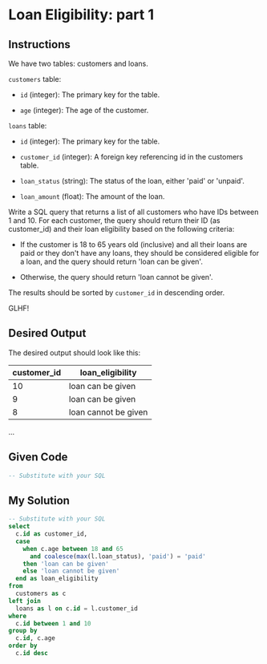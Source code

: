 # Loan Eligibility: part 1

## Instructions

We have two tables: customers and loans.

`customers` table:

- `id` (integer): The primary key for the table.

- `age` (integer): The age of the customer.

`loans` table:

- `id` (integer): The primary key for the table.

- `customer_id` (integer): A foreign key referencing id in the customers table.

- `loan_status` (string): The status of the loan, either 'paid' or 'unpaid'.

- `loan_amount` (float): The amount of the loan.

Write a SQL query that returns a list of all customers who have IDs between 1 and 10. For each customer, the query should return their ID (as customer_id) and their loan eligibility based on the following criteria:

- If the customer is 18 to 65 years old (inclusive) and all their loans are paid or they don't have any loans, they should be considered eligible for a loan, and the query should return 'loan can be given'.

- Otherwise, the query should return 'loan cannot be given'.

The results should be sorted by `customer_id` in descending order.

GLHF!

## Desired Output

The desired output should look like this:

| customer_id |	loan_eligibility |
| ----------- | ----------- |
| 10 |	loan can be given |
| 9 |	loan can be given |
| 8 |	loan cannot be given | 

...

## Given Code
```sql
-- Substitute with your SQL
```

## My Solution
```sql
-- Substitute with your SQL
select 
  c.id as customer_id,
  case
    when c.age between 18 and 65 
      and coalesce(max(l.loan_status), 'paid') = 'paid'
    then 'loan can be given'
    else 'loan cannot be given'
  end as loan_eligibility
from 
  customers as c
left join
  loans as l on c.id = l.customer_id
where
  c.id between 1 and 10
group by
  c.id, c.age
order by
  c.id desc
```
